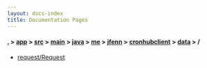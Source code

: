 ```yaml
---
layout: docs-index
title: Documentation Pages
---
```

#### [.](./../../../../../../../../index) > [app](./../../../../../../../index) > [src](./../../../../../../index) > [main](./../../../../../index) > [java](./../../../../index) > [me](./../../../index) > [jfenn](./../../index) > [cronhubclient](./../index) > [data](./index) > **/**

- [request/Request](request/Request)
